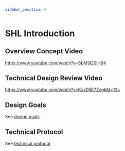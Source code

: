 ```yaml
---
sidebar_position: 0
---
```


# SHL Introduction

## Overview Concept Video

https://www.youtube.com/watch?v=SbM9I20lH64

## Technical Design Review Video

https://www.youtube.com/watch?v=KxzD5E7Zzgk&t=13s


## Design Goals

See [design goals](./design).

## Technical Protocol

See [technical protocol](./spec).
